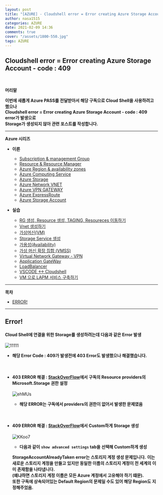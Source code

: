 ```yaml
---
layout: post
title: "[AZURE] - Cloudshell error = Error creating Azure Storage Account - code : 409"
author: nasa1515
categories: AZURE
date: 2021-02-09 14:36
comments: true
cover: "/assets/1800-550.jpg"
tags: AZURE
---
```




## **Cloudshell error = Error creating Azure Storage Account - code : 409**


<br/>

**머리말**  
  

**이번에 새롭게 Azure PASS를 전달받아서 해당 구독으로 Cloud Shell을 사용하려고 했으나**  
**Cloudshell error = Error creating Azure Storage Account - code : 409 error가 발생으로**  
**Storage가 생성되지 않아 관련 포스트를 작성합니다.**  




 
---

**Azure 시리즈**

* **이론**

    - [Subscription & management Group](https://nasa1515.github.io/azure/2021/01/21/azure.subscriptions.html)
    - [Resource & Resource Manager](https://nasa1515.github.io/azure/2021/01/22/azure-resoure.html)
    - [Azure Region & availability zones](https://nasa1515.github.io/azure/2021/01/22/azure.region.html)
    - [Azure Computing Service](https://nasa1515.github.io/azure/2021/01/25/azure.compute.html)
    - [Azure Storage](https://nasa1515.github.io/azure/2021/01/26/azure.storage.html)
    - [Azure Network VNET](https://nasa1515.github.io/azure/2021/01/26/azure-vnet.html)
    - [Azure VPN GATEWAY](https://nasa1515.github.io/azure/2021/01/27/Azure-VPN.html)
    - [Azure ExpressRoute](https://nasa1515.github.io/azure/2021/01/27/azure-expreroute.html)
    - [Azure Storage Account](https://nasa1515.github.io/azure/2021/02/08/storage2.html)


* **실습**

    - [RG 생성, Resource 생성, TAGING, Resoureces 이동하기](https://nasa1515.github.io/azure/2021/02/05/azure-resource2.html)
    - [Vnet 생성하기](https://nasa1515.github.io/azure/2021/02/05/vnet2.html)
    - [가상머신(VM)](https://nasa1515.github.io/azure/2021/02/08/VM2.html)
    - [Storage Service 생성](https://nasa1515.github.io/azure/2021/02/08/AZURE-Storageservice.html)
    - [가용성(Availability)](https://nasa1515.github.io/azure/2021/02/08/scale.html)
    - [가상 머신 확장 집합 (VMSS)](https://nasa1515.github.io/azure/2021/02/09/Azure-VMSS.html)   
    - [Virtual Network Gateway - VPN](https://nasa1515.github.io/azure/2021/02/09/Azure-vpngw.html)   
    - [Application GateWay](https://nasa1515.github.io/azure/2021/02/09/Azure-LB.html)   
    - [LoadBalancer](https://nasa1515.github.io/azure/2021/02/09/Azure-lb2.html)   
    - [VSCODE <-> Cloudshell](https://nasa1515.github.io/azure/2021/02/09/Azure-vdcode.html)   
    - [VM 으로 LAPM 서비스 구축하기](https://nasa1515.github.io/azure/2021/02/24/AZURE-WEB.html)   


---



**목차**


- [ERROR!](#a1)




--- 

## **Error!**   <a name="a1"></a>  

#### **Cloud Shell에 연결을 위한 Storage를 생성하려는데 다음과 같은 Error 발생**  
![11111](https://user-images.githubusercontent.com/69498804/112244518-cb5e4980-8c92-11eb-9688-bddeb6457fbf.JPG)

* **해당 Error Code : 409가 발생전에 403 Error도 발생했으나 해결했습니다.**  


<br/>


* #### **403 ERROR 해결 : [StackOverFlow](https://stackoverflow.com/questions/44107943/unable-to-create-storage-for-persisting-account-files-in-azure-cloud-shell-cli)에서 구독의 Resource providers의 Microsoft.Storage 권한 설정**  

    ![ehMUs](https://user-images.githubusercontent.com/69498804/112245160-b504bd80-8c93-11eb-96cc-11449ff92060.png)


    * **해당 ERROR는 구독에서 providers의 권한이 없어서 발생한 문제였음**  

<br/>

* #### **409 ERROR 해결 : [StackOverFlow](https://stackoverflow.com/questions/60620035/unable-to-open-cloud-shell-because-of-storage-account-error)에서 Custom하게 Storage 생성**    

    ![KKoo7](https://user-images.githubusercontent.com/69498804/112245280-e4b3c580-8c93-11eb-9514-14be46875521.png)

    * **다음과 같이 ``show advanced settings`` tab을 선택해 Custom하게 생성**   

    **StorageAccountAlreadyTaken error는 스토리지 계정 생성 문제입니다.**   **이는 새로운 스토리지 계정을 만들고 있지만 동일한 이름의 스토리지 계정이 전 세계의 이미 존재함을 나타냅니다.**  
    **(왜냐하면 스토리지 계정 이름은 모든 Azure 계정에서 고유해야 하기 떄문).**  
    **또한 구독에 상속되어있는 Default Region의 문제일 수도 있어 해당 Region도 지정해주었음.**  


<br/>

